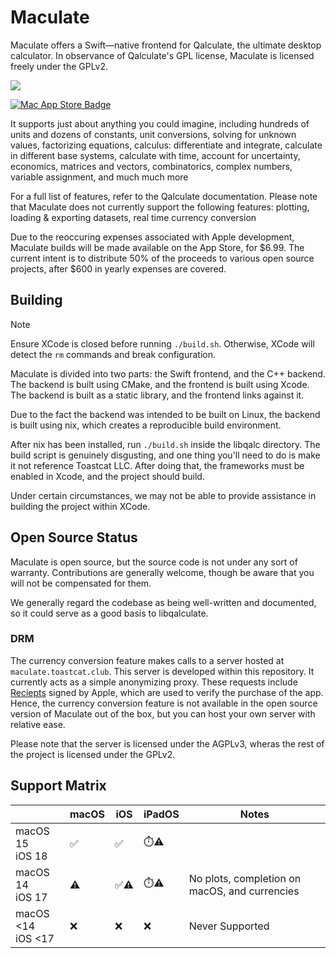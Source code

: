 # Maculate

Maculate offers a Swift—native frontend for Qalculate, the ultimate desktop calculator. In observance of Qalculate's GPL license, Maculate is licensed freely under the GPLv2.

![](https://github.com/user-attachments/assets/e3e6bf65-f430-43dd-b890-8a762ba04e93)

<a href="https://apps.apple.com/us/app/maculate/id6738711535">![Mac App Store Badge](https://github.com/user-attachments/assets/4fd17854-b560-4e9e-803d-a5193e1a9a71)</a>

It supports just about anything you could imagine, including hundreds of units and dozens of constants, unit conversions, solving for unknown values, factorizing equations, calculus: differentiate and integrate, calculate in different base systems, calculate with time, account for uncertainty, economics, matrices and vectors, combinatorics, complex numbers, variable assignment, and much much more

For a full list of features, refer to the Qalculate documentation. Please note that Maculate does not currently support the following features: plotting, loading & exporting datasets, real time currency conversion

Due to the reoccuring expenses associated with Apple development, Maculate builds will be made available on the App Store, for \$6.99. The current intent is to distribute 50\% of the proceeds to various open source projects, after \$600 in yearly expenses are covered.

## Building

> [!NOTE]
> Ensure XCode is closed before running `./build.sh`. Otherwise, XCode will detect the `rm` commands and break configuration.

Maculate is divided into two parts: the Swift frontend, and the C++ backend. The backend is built using CMake, and the frontend is built using Xcode. The backend is built as a static library, and the frontend links against it.

Due to the fact the backend was intended to be built on Linux, the backend is built using nix, which creates a reproducible build environment.

After nix has been installed, run `./build.sh` inside the libqalc directory. The build script is genuinely disgusting, and one thing you'll need to do is make it not reference Toastcat LLC. After doing that, the frameworks must be enabled in Xcode, and the project should build.

Under certain circumstances, we may not be able to provide assistance in building the project within XCode.

## Open Source Status

Maculate is open source, but the source code is not under any sort of warranty. Contributions are generally welcome, though be aware that you will not be compensated for them.

We generally regard the codebase as being well-written and documented, so it could serve as a good basis to libqalculate.

### DRM

The currency conversion feature makes calls to a server hosted at `maculate.toastcat.club`. This server is developed within this repository. It currently acts as a simple anonymizing proxy. These requests include [Reciepts](https://developer.apple.com/documentation/appstorereceipts/validating_receipts_on_the_device) signed by Apple, which are used to verify the purchase of the app. Hence, the currency conversion feature is not available in the open source version of Maculate out of the box, but you can host your own server with relative ease.

Please note that the server is licensed under the AGPLv3, wheras the rest of the project is licensed under the GPLv2.

## Support Matrix

|                         | macOS | iOS  | iPadOS | Notes                                |
| ----------------------- | ----- | ---- | ------ | ------------------------------------ |
| macOS 15 <br/> iOS 18   | ✅    | ✅ | ⏱️⚠️   |                 |
| macOS 14 <br/> iOS 17   | ⚠️    | ✅⚠️ | ⏱️⚠️   | No plots, completion on macOS, and currencies |
| macOS <14 <br/> iOS <17 | ❌    | ❌   | ❌     | Never Supported                      |
